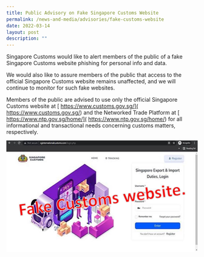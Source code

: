 ```yaml
---
title: Public Advisory on Fake Singapore Customs Website
permalink: /news-and-media/advisories/fake-customs-website
date: 2022-03-14
layout: post
description: ""
---
```

Singapore Customs would like to alert members of the public of a fake Singapore Customs website phishing for personal info and data. 

We would also like to assure members of the public that access to the official Singapore Customs website remains unaffected, and we will continue to monitor for such fake websites. 

Members of the public are advised to use only the official Singapore Customs website at [ https://www.customs.gov.sg/]( https://www.customs.gov.sg/) and the Networked Trade Platform at [ https://www.ntp.gov.sg/home/]( https://www.ntp.gov.sg/home/) for all informational and transactional needs concerning customs matters, respectively.

![](/images/advisory/Fake%20website.jpg)